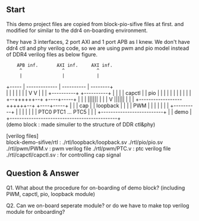 ## Start
This demo project files are copied from block-pio-sifive files at first.
and modified for similar to the ddr4 on-boarding environment.

They have 3 interfaces, 2 port AXI and 1 port APB as I knew.
We don't have ddr4 ctl and phy verilog code, so we are using pwm and pio model 
instead of DDR4 verilog files as below figure.

                                                                             
                                                                             
                                                                             
        APB inf.       AXI inf.     AXI inf.                                     
         ^               ^            ^                                          
         |               |            |                                          
  +----- | ------------- | ---------- | --------+          
  |      |               |            |         |
  |      |               V            V         |
  |      |          +----------+ +----------+   |
  |      |          |  capctl  | |   pio    |   |
  |      |          |          | |          |   |
  |      |          +--++++++--+ +----+-----+   |
  |      |             ||||||         |         |
  |      V             ||||||         |         |
  | +------------------++++++--+ +----+-----+   |
  | |                    cap   | | loopback |   |
  | | PWM                      | |          |   |
  | |                          | +----------+   |
  | |                          |                |
  | | PTC0 PTC1 ... PTC5       |                |
  | +--------------------------+                |
  |                                     demo    |
  +---------------------------------------------+          
  (demo block : made simuiler to the structure of DDR ctl&phy)
                                                                             


[verilog files]                                                                             
block-demo-sifive/rtl :
  ./rtl/loopback/loopback.sv
  ./rtl/pio/pio.sv
  ./rtl/pwm/PWM.v        : pwm verilog file
  ./rtl/pwm/PTC.v        : ptc verilog file
  ./rtl/capctl/capctl.sv : for controlling cap signal
                                                                             
                                                                             
                                                                             
                                                                             
## Question & Answer
Q1. What about the procedure for on-boarding of demo block?
   (including PWM, capctl, pio, loopback module)

Q2. Can we on-board seperate module? or do we have to make top verilog module for onboarding?


                                                                             



